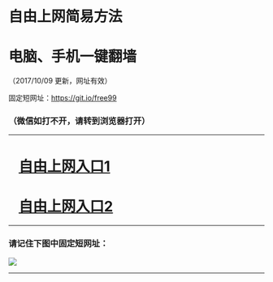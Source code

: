 ﻿# 自由上网简易方法

# 电脑、手机一键翻墙

（2017/10/09 更新，网址有效）

固定短网址：https://git.io/free99

### （微信如打不开，请转到浏览器打开）


***





# &nbsp;&nbsp; <a href="http://ft2447431285.fwq-tz-1001.info/fwqtz01.html?t=100900126837 " target="_blank">自由上网入口1</a>
# &nbsp;&nbsp; <a href="http://ft3137122455.fwq-tz-1002.info/fwqtz02.html?t=100900118953 " target="_blank">自由上网入口2</a>
***

### 请记住下图中固定短网址：

<img src="https://s3-us-west-2.amazonaws.com/fwq-1001/yjfq-20170905okok.png" /> 


***

